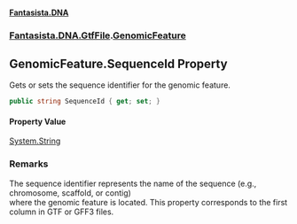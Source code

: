 #### [Fantasista.DNA](index.md 'index')
### [Fantasista.DNA.GtfFile](Fantasista.DNA.GtfFile.md 'Fantasista.DNA.GtfFile').[GenomicFeature](Fantasista.DNA.GtfFile.GenomicFeature.md 'Fantasista.DNA.GtfFile.GenomicFeature')

## GenomicFeature.SequenceId Property

Gets or sets the sequence identifier for the genomic feature.

```csharp
public string SequenceId { get; set; }
```

#### Property Value
[System.String](https://docs.microsoft.com/en-us/dotnet/api/System.String 'System.String')

### Remarks
The sequence identifier represents the name of the sequence (e.g., chromosome, scaffold, or contig)  
where the genomic feature is located. This property corresponds to the first column in GTF or GFF3 files.